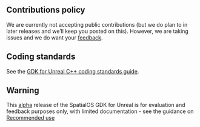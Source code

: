 ## Contributions policy

We are currently not accepting public contributions (but we do plan to in 
later releases and we’ll keep you posted on this). However, we are taking issues and we do want your 
[feedback]({{urlRoot}}/index#give-us-feedback).

## Coding standards
See the [GDK for Unreal C++ coding standards guide]({{urlRoot}}/contributions/unreal-gdk-coding-standards).

## Warning
This [alpha](https://docs.improbable.io/reference/latest/shared/release-policy#maturity-stages) release of the SpatialOS GDK for Unreal is for evaluation and feedback purposes only, with limited documentation - see the guidance on [Recommended use]({{urlRoot}}/index#recommended-use)